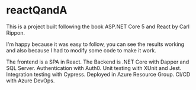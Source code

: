 # reactQandA

This is a project built following the book ASP.NET Core 5 and React by Carl Rippon.

I'm happy because it was easy to follow, you can see the results working and also because I had to modify some code to make it work. 

The frontend is a SPA in React.
The Backend is .NET Core with Dapper and SQL Server. 
Authentication with Auth0. 
Unit testing with XUnit and Jest. 
Integration testing with Cypress. 
Deployed in Azure Resource Group.
CI/CD with Azure DevOps.

